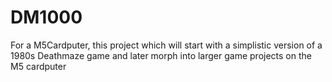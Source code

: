 # DM1000
For a M5Cardputer, this project which will start with a simplistic version of a 1980s Deathmaze game and later morph into larger game projects on the M5 cardputer
